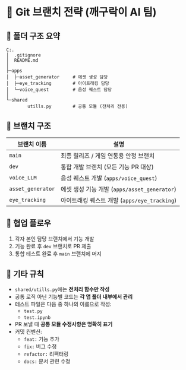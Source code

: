 # 📌 Git 브랜치 전략 (깨구락이 AI 팀)

## 📂 폴더 구조 요약
```
C:.
│  .gitignore
│  README.md
│
├─apps
│  ├─asset_generator     # 에셋 생성 담당
│  ├─eye_tracking        # 아이트래킹 담당
│  └─voice_quest         # 음성 퀘스트 담당
│
└─shared
        utills.py        # 공통 모듈 (전처리 전용)
```

## 🌳 브랜치 구조

| 브랜치 이름       | 설명                                       |
|------------------|--------------------------------------------|
| `main`           | 최종 릴리즈 / 게임 연동용 안정 브랜치         |
| `dev`            | 통합 개발 브랜치 (모든 기능 PR 대상)           |
| `voice_LLM`      | 음성 퀘스트 개발 (`apps/voice_quest`)         |
| `asset_generator`| 에셋 생성 기능 개발 (`apps/asset_generator`)   |
| `eye_tracking`   | 아이트래킹 퀘스트 개발 (`apps/eye_tracking`)   |

## 🔁 협업 플로우

1. 각자 본인 담당 브랜치에서 기능 개발  
2. 기능 완료 후 `dev` 브랜치로 PR 제출  
3. 통합 테스트 완료 후 `main` 브랜치에 머지  

## 🧹 기타 규칙

- `shared/utills.py`에는 **전처리 함수만 작성**  
- 공통 로직 아닌 기능별 코드는 **각 앱 폴더 내부에서 관리**  
- 테스트 파일은 다음 중 하나의 이름으로 작성:
  - `test.py`
  - `test.ipynb`
- PR 보낼 때 **공통 모듈 수정사항은 명확히 표기**
- 커밋 컨벤션:
  - `feat:` 기능 추가  
  - `fix:` 버그 수정  
  - `refactor:` 리팩터링  
  - `docs:` 문서 관련 수정